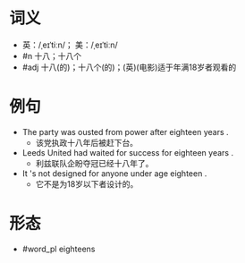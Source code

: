 # 词义
- 英：/ˌeɪˈtiːn/； 美：/ˌeɪˈtiːn/
- #n 十八；十八个
- #adj 十八(的)；十八个(的)；(英)(电影)适于年满18岁者观看的
# 例句
- The party was ousted from power after eighteen years .
	- 该党执政十八年后被赶下台。
- Leeds United had waited for success for eighteen years .
	- 利兹联队企盼夺冠已经十八年了。
- It 's not designed for anyone under age eighteen .
	- 它不是为18岁以下者设计的。
# 形态
- #word_pl eighteens
